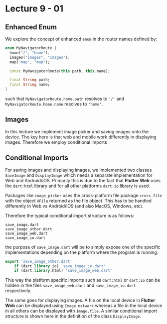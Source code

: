 # Lecture 9 - 01

## Enhanced Enum

We explore the concept of enhanced `enum` in the router names defined by:

```dart
enum MyNavigatorRoute {
  home("/", "home"),
  images("images", "images"),
  map("map", "map");

  const MyNavigatorRoute(this.path, this.name);

  final String path;
  final String name;
}
```
such that `MyNavigatorRoute.home.path` resolves to `'/'` and `MyNavigatorRoute.home.name` resolves to `'home'`.


## Images

In this lecture we implement image picker and saving images onto the device. The key here is that web and mobile work differently in displaying images. Therefore we employ conditional imports

## Conditional Imports

For saving images and displaying images, we implemented two classes `SaveImage` and `DisplayImage`
which needs a separate implementation for Web and Android/iOS. Primarily this is due to the fact
that **Flutter Web** uses the `dart:html` library and for all other platforms `dart:io` library is used.

Packages like `image_picker` uses the cross-platform file package `cross_file` with the object `XFile` returned
as the file object. This has to be handled differently in Web vs Android/iOS (and also MacOS, Windows, etc).

Therefore the typical conditional import structure is as follows:

    save_image.dart
    save_image_other.dart
    save_image_web.dart
    save_image_io.dart

the purpose of `save_image.dart` will be to simply expose one of the specific implementations depending on the platform
where the program is running.

```dart
export 'save_image_other.dart'
    if (dart.library.io) 'save_image_io.dart'
    if (dart.library.html) 'save_image_web.dart'
```

This way the platform specific imports such as `dart:html` or `dart:io` can be hidden in the  files
`save_image_web.dart` and `save_image_io.dart` respectively.

The same goes for displaying images. A file on the local device in **Flutter Web** can be displayed using `Image.network` whereas 
a file  in the local device in all others can be displayed with `Image.file`. A similar conditional import structure is shown here in the definition of the class `DisplayImage`.
